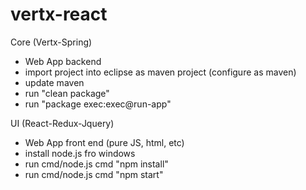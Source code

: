# vertx-react
Core (Vertx-Spring)
- Web App backend
- import project into eclipse as maven project (configure as maven)
- update maven
- run "clean package"
- run "package exec:exec@run-app"


UI (React-Redux-Jquery)
- Web App front end (pure JS, html, etc)
- install node.js fro windows
- run cmd/node.js cmd "npm install"
- run cmd/node.js cmd "npm start"
